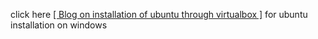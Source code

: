 click here <a href = "https://drive.google.com/file/d/19UYIB2IHA5qiZWOudAOE3qSFtY_q1tzC/view?usp=drivesdk">[ Blog on installation of ubuntu through virtualbox ]</a> for ubuntu installation on windows
